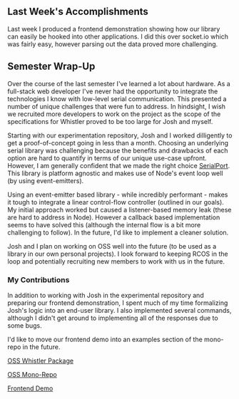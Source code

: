 ## Last Week's Accomplishments

Last week I produced a frontend demonstration showing how our library can easily be hooked into other applications.
I did this over socket.io which was fairly easy, however parsing out the data proved more challenging.

## Semester Wrap-Up
Over the course of the last semester I've learned a lot about hardware.  As a full-stack web developer I've never had the opportunity to integrate the technologies I know with low-level serial communication.  This presented a number of unique challenges that were fun to address.  In hindsight, I wish we recruited more developers to work on the project as the scope of the specifications for Whistler proved to be too large for Josh and myself.

Starting with our experimentation repository, Josh and I worked dilligently to get a proof-of-concept going in less than a month.  Choosing an underlying serial library was challenging because the benefits and drawbacks of each option are hard to quantify in terms of our unique use-case upfront.  However, I am generally confident that we made the right choice [SerialPort](https://serialport.io).  This library is platform agnostic and makes use of Node's event loop well (by using event-emitters).

Using an event-emitter based library - while incredibly performant - makes it tough to integrate a linear control-flow controller (outlined in our goals).  My initial approach worked but caused a listener-based memory leak (these are hard to address in Node).  However a callback based implementation seems to have solved this (although the internal flow is a bit more challenging to follow).  In the future, I'd like to implement a cleaner solution.

Josh and I plan on working on OSS well into the future (to be used as a library in our own personal projects). I look forward to keeping RCOS in the loop and potentially recruiting new members to work with us in the future.

### My Contributions
In addition to working with Josh in the experimental repository and preparing our frontend demonstration, I spent much of my time formalizing Josh's logic into an end-user library.  I also implemented several commands, although I didn't get around to implementing all of the responses due to some bugs.

I'd like to move our frontend demo into an examples section of the mono-repo in the future.

[OSS Whistler Package](https://github.com/Open-Scanner-Serial/OSS/tree/master/packages/whistler)

[OSS Mono-Repo](https://github.com/Open-Scanner-Serial/OSS)

[Frontend Demo](https://github.com/Open-Scanner-Serial/Frontend-Demo)
